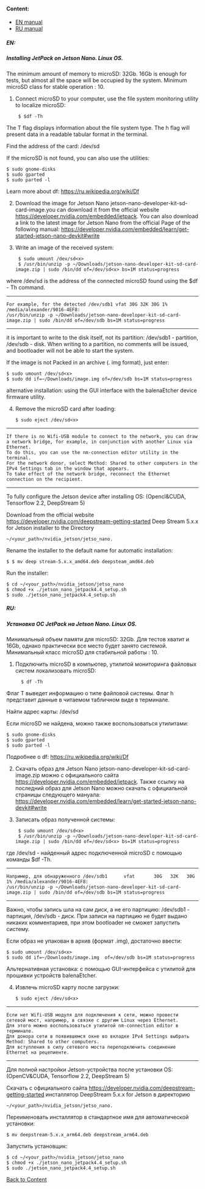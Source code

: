 
#### Content:
<a id='start'></a>

* [EN manual](#en_manual)
* [RU manual](#ru_manual)

##### EN:
##### Installing JetPack on Jetson Nano. Linux OS.
<a id='en_manual'></a>

The minimum amount of memory to microSD: 32Gb. 16Gb is enough for tests, but almost all the space will be occupied by the system.
Minimum microSD class for stable operation : 10.

1. Connect microSD to your computer, use the file system monitoring utility to localize microSD:
    
        $ $df -Th

The T flag displays information about the file system type.
The h flag will present data in a readable tabular format in the terminal.

Find the address of the card: /dev/sd<x>

If the microSD is not found, you can also use the utilities:

    $ sudo gnome-disks
    $ sudo gparted
    $ sudo parted -l

Learn more about df: https://ru.wikipedia.org/wiki/Df

2. Download the image for Jetson Nano jetson-nano-developer-kit-sd-card-image.you can download it from the official website https://developer.nvidia.com/embedded/jetpack. You can also download a link to the latest image for Jetson Nano from the official Page of the following manual:
https://developer.nvidia.com/embedded/learn/get-started-jetson-nano-devkit#write

3. Write an image of the received system:

        $ sudo umount /dev/sd<x>
        $ /usr/bin/unzip -p ~/Downloads/jetson-nano-developer-kit-sd-card-image.zip | sudo /bin/dd of=/dev/sd<x> bs=1M status=progress

where /dev/sd<x> is the address of the connected microSD found using the $df - Th command.

---
    For example, for the detected /dev/sdb1 vfat 30G 32K 30G 1% /media/alexander/9016-4EF8:
    /usr/bin/unzip -p ~/Downloads/jetson-nano-developer-kit-sd-card-image.zip | sudo /bin/dd of=/dev/sdb bs=1M status=progress
---

it is important to write to the disk itself, not its partition: /dev/sdb1 - partition, /dev/sdb - disk. When writing to a partition, no comments will be issued, and bootloader will not be able to start the system.

If the image is not Packed in an archive (. img format), just enter:

    $ sudo umount /dev/sd<x>
    $ sudo dd if=~/Downloads/image.img of=/dev/sdb bs=1M status=progress

alternative installation: using the GUI interface with the balenaEtcher device firmware utility.

4. Remove the microSD card after loading:
    
       $ sudo eject /dev/sd<x>

---
    If there is no Wifi-USB module to connect to the network, you can draw a network bridge, for example, in conjunction with another Linux via Ethernet.
    To do this, you can use the nm-connection editor utility in the terminal.
    For the network donor, select Method: Shared to other computers in the IPv4 Settings tab in the window that appears.
    To take effect of the network bridge, reconnect the Ethernet connection on the recipient.
---

To fully configure the Jetson device after installing OS: (Opencl&CUDA, Tensorflow 2.2, DeepStream 5)

Download from the official website https://developer.nvidia.com/deepstream-getting-started Deep Stream 5.x.x for Jetson installer to the Directory
    
    ~/<your_path>/nvidia_jetson/jetso_nano.

Rename the installer to the default name for automatic installation:
    
    $ $ mv deep stream-5.x.x_amd64.deb deepsteam_amd64.deb

Run the installer:

    $ cd ~/<your_path>/nvidia_jetson/jetso_nano
    $ chmod +x ./jetson_nano_jetpack4.4_setup.sh
    $ sudo ./jetson_nano_jetpack4.4_setup.sh


##### RU:
##### Установка ОС JetPack на Jetson Nano. Linux OS.
<a id='ru_manual'></a>

Минимальный объем памяти для microSD: 32Gb. Для тестов хватит и 16Gb, однако практически все место будет занято системой.
Минимальный класс microSD для стабильной работы : 10.

1. Подключить microSD в компьютер, утилитой мониторинга файловых систем локализовать microSD:
     
         $ df -Th   

Флаг T выведет информацию о типе файловой системы.
Флаг h представит данные в читаемом табличном виде в терминале.

Найти адрес карты: /dev/sd<x>

Если microSD не найдена, можно также воспользоваться утилитами:

    $ sudo gnome-disks
    $ sudo gparted
    $ sudo parted -l

Подробнее о df: https://ru.wikipedia.org/wiki/Df

2. Скачать образ для Jetson Nano jetson-nano-developer-kit-sd-card-image.zip можно с официального сайта https://developer.nvidia.com/embedded/jetpack. Также ссылку на последний образ для Jetson Nano можно скачать с официальной страницы следующего мануала:
https://developer.nvidia.com/embedded/learn/get-started-jetson-nano-devkit#write

3. Записать образ полученной системы:

        $ sudo umount /dev/sd<x>
        $ /usr/bin/unzip -p ~/Downloads/jetson-nano-developer-kit-sd-card-image.zip | sudo /bin/dd of=/dev/sd<x> bs=1M status=progress

где /dev/sd<x> - найденный адрес подключенной microSD с помощью команды $df -Th.

---
    Например, для обнаруженного /dev/sdb1      vfat       30G   32K   30G   1% /media/alexander/9016-4EF8:
    /usr/bin/unzip -p ~/Downloads/jetson-nano-developer-kit-sd-card-image.zip | sudo /bin/dd of=/dev/sdb bs=1M status=progress
---

Важно, чтобы запись шла на сам диск, а не его партицию: /dev/sdb1 - партиция, /dev/sdb - диск. При записи на партицию не будет выдано никаких комментариев, при этом bootloader не сможет запустить систему.

Если образ не упакован в архив (формат .img), достаточно ввести:

    $ sudo umount /dev/sd<x>
    $ sudo dd if=~/Downloads/image.img  of=/dev/sdb bs=1M status=progress

Альтернативная установка: с помощью GUI-интерфейса с утилитой для прошивки устройств balenaEtcher.

4. Извлечь microSD карту после загрузки:
                
       $ sudo eject /dev/sd<x>

---

    Если нет Wifi-USB модуля для подключения к сети, можно провести сетевой мост, например, в связке с другим Linux через Ethernet.
    Для этого можно воспользоваться утилитой nm-connection editor в терминале.
    Для донора сети в появившемся окне во вкладке IPv4 Settings выбрать Method: Shared to other computers.
    Для вступления в силу сетевого моста переподключить соединение Ethernet на рецепиенте.

---

Для полной настройки Jetson-устройства после установки OS: (OpenCV&CUDA, Tensorflow 2.2, DeepStream 5)

Скачать с официального сайта https://developer.nvidia.com/deepstream-getting-started инсталлятор DeepStream 5.x.x for Jetson в директорию 
    
    ~/<your_path>/nvidia_jetson/jetso_nano. 

Переименовать инсталлятор в стандартное имя для автоматической установки: 
    
    $ mv deepstream-5.x.x_arm64.deb deepstream_arm64.deb
    
Запустить установщик:

    $ cd ~/<your_path>/nvidia_jetson/jetso_nano
    $ chmod +x ./jetson_nano_jetpack4.4_setup.sh
    $ sudo ./jetson_nano_jetpack4.4_setup.sh
    
    
[Back to Content](#start)